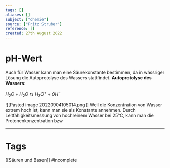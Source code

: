 ```yaml
---
tags: []
aliases: []
subject: ["chemie"]
source: ["Fritz Struber"]
reference: []
created: 27th August 2022
---
```


# pH-Wert
Auch für Wasser kann man eine Säurekonstante bestimmen, da in wässriger Lösung die Autoprotolyse des Wassers stattfindet.
**Autoprotolyse des Wassers:**

$H_{2}O + H_{2}O\leftrightarrows H_{3}O^{+}+OH^{-}$

![[Pasted image 20220904105014.png]]
Weil die Konzentration von Wasser extrem hoch ist, kann man sie als Konstante annehmen.
Durch Leitfähigkeitsmessung von hochreinem Wasser bei 25°C, kann man die Protonenkonzentration bzw


---
# Tags
[[Säuren und Basen]]
#incomplete 